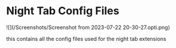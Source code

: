 # Night Tab Config Files
![](/Screenshots/Screenshot from 2023-07-22 20-30-27.opti.png)

this contains all the config files used for the night tab extensions

